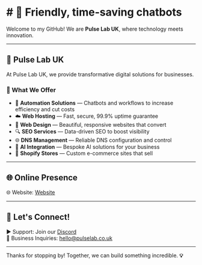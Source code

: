 # # 👋 Friendly, time-saving chatbots 

Welcome to my GitHub! We are **Pulse Lab UK**, where technology meets innovation.

---

## 🚀 Pulse Lab UK

At Pulse Lab UK, we provide transformative digital solutions for businesses. 

### 💼 What We Offer

- 🔧 **Automation Solutions** — Chatbots and workflows to increase efficiency and cut costs  
- ☁️ **Web Hosting** — Fast, secure, 99.9% uptime guarantee  
- 🎨 **Web Design** — Beautiful, responsive websites that convert  
- 🔍 **SEO Services** — Data-driven SEO to boost visibility  
- 🌐 **DNS Management** — Reliable DNS configuration and control  
- 🤖 **AI Integration** — Bespoke AI solutions for your business  
- 🛒 **Shopify Stores** — Custom e-commerce sites that sell

---

## 🌐 Online Presence

🌐 Website: [Website](https://pulselab.co.uk)  

---

## 📢 Let's Connect!

▶ Support: Join our [Discord](https://discord.gg/J9kVfvAYeH)  
📧 Business Inquiries: [hello@pulselab.co.uk](mailto:hello@pulseitinnovate.uk)  

---

Thanks for stopping by! Together, we can build something incredible. **💡**
